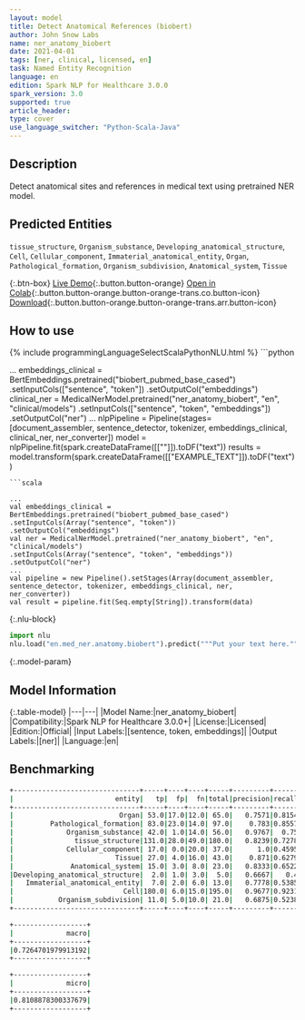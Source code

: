 ```yaml
---
layout: model
title: Detect Anatomical References (biobert)
author: John Snow Labs
name: ner_anatomy_biobert
date: 2021-04-01
tags: [ner, clinical, licensed, en]
task: Named Entity Recognition
language: en
edition: Spark NLP for Healthcare 3.0.0
spark_version: 3.0
supported: true
article_header:
type: cover
use_language_switcher: "Python-Scala-Java"
---
```


## Description

Detect anatomical sites and references in medical text using pretrained NER model.

## Predicted Entities

`tissue_structure`, `Organism_substance`, `Developing_anatomical_structure`, `Cell`, `Cellular_component`, `Immaterial_anatomical_entity`, `Organ`, `Pathological_formation`, `Organism_subdivision`, `Anatomical_system`, `Tissue`

{:.btn-box}
[Live Demo](https://demo.johnsnowlabs.com/healthcare/NER_ANATOMY/){:.button.button-orange}
[Open in Colab](https://colab.research.google.com/github/JohnSnowLabs/spark-nlp-workshop/blob/master/tutorials/Certification_Trainings/Healthcare/1.Clinical_Named_Entity_Recognition_Model.ipynb){:.button.button-orange.button-orange-trans.co.button-icon}
[Download](https://s3.amazonaws.com/auxdata.johnsnowlabs.com/clinical/models/ner_anatomy_biobert_en_3.0.0_3.0_1617260624773.zip){:.button.button-orange.button-orange-trans.arr.button-icon}

## How to use



<div class="tabs-box" markdown="1">
{% include programmingLanguageSelectScalaPythonNLU.html %}
```python

...
embeddings_clinical = BertEmbeddings.pretrained("biobert_pubmed_base_cased")  .setInputCols(["sentence", "token"])  .setOutputCol("embeddings")
clinical_ner = MedicalNerModel.pretrained("ner_anatomy_biobert", "en", "clinical/models")   .setInputCols(["sentence", "token", "embeddings"])   .setOutputCol("ner")
...
nlpPipeline = Pipeline(stages=[document_assembler, sentence_detector, tokenizer, embeddings_clinical, clinical_ner, ner_converter])
model = nlpPipeline.fit(spark.createDataFrame([[""]]).toDF("text"))
results = model.transform(spark.createDataFrame([["EXAMPLE_TEXT"]]).toDF("text"))
```
```scala

...
val embeddings_clinical = BertEmbeddings.pretrained("biobert_pubmed_base_cased")
.setInputCols(Array("sentence", "token"))
.setOutputCol("embeddings")
val ner = MedicalNerModel.pretrained("ner_anatomy_biobert", "en", "clinical/models")
.setInputCols(Array("sentence", "token", "embeddings"))
.setOutputCol("ner")
...
val pipeline = new Pipeline().setStages(Array(document_assembler, sentence_detector, tokenizer, embeddings_clinical, ner, ner_converter))
val result = pipeline.fit(Seq.empty[String]).transform(data)
```


{:.nlu-block}
```python
import nlu
nlu.load("en.med_ner.anatomy.biobert").predict("""Put your text here.""")
```

</div>

{:.model-param}
## Model Information

{:.table-model}
|---|---|
|Model Name:|ner_anatomy_biobert|
|Compatibility:|Spark NLP for Healthcare 3.0.0+|
|License:|Licensed|
|Edition:|Official|
|Input Labels:|[sentence, token, embeddings]|
|Output Labels:|[ner]|
|Language:|en|

## Benchmarking
```bash
+-------------------------------+-----+----+----+-----+---------+------+------+
|                         entity|   tp|  fp|  fn|total|precision|recall|    f1|
+-------------------------------+-----+----+----+-----+---------+------+------+
|                          Organ| 53.0|17.0|12.0| 65.0|   0.7571|0.8154|0.7852|
|         Pathological_formation| 83.0|23.0|14.0| 97.0|    0.783|0.8557|0.8177|
|             Organism_substance| 42.0| 1.0|14.0| 56.0|   0.9767|  0.75|0.8485|
|               tissue_structure|131.0|28.0|49.0|180.0|   0.8239|0.7278|0.7729|
|             Cellular_component| 17.0| 0.0|20.0| 37.0|      1.0|0.4595|0.6296|
|                         Tissue| 27.0| 4.0|16.0| 43.0|    0.871|0.6279|0.7297|
|              Anatomical_system| 15.0| 3.0| 8.0| 23.0|   0.8333|0.6522|0.7317|
|Developing_anatomical_structure|  2.0| 1.0| 3.0|  5.0|   0.6667|   0.4|   0.5|
|   Immaterial_anatomical_entity|  7.0| 2.0| 6.0| 13.0|   0.7778|0.5385|0.6364|
|                           Cell|180.0| 6.0|15.0|195.0|   0.9677|0.9231|0.9449|
|           Organism_subdivision| 11.0| 5.0|10.0| 21.0|   0.6875|0.5238|0.5946|
+-------------------------------+-----+----+----+-----+---------+------+------+

+------------------+
|             macro|
+------------------+
|0.7264701979913192|
+------------------+

+------------------+
|             micro|
+------------------+
|0.8108878300337679|
+------------------+
```